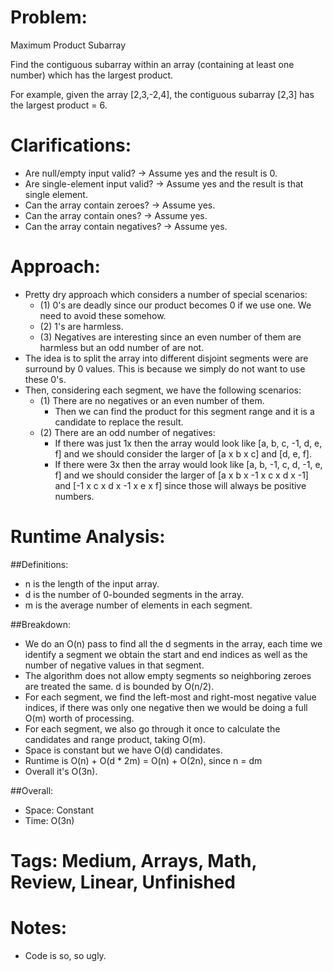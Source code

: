 # Problem:
  Maximum Product Subarray
  
  Find the contiguous subarray within an array (containing at least one number) which has the largest product.

  For example, given the array [2,3,-2,4], the contiguous subarray [2,3] has the largest product = 6.
  
# Clarifications:
  - Are null/empty input valid? -> Assume yes and the result is 0.
  - Are single-element input valid? -> Assume yes and the result is that single element.
  - Can the array contain zeroes? -> Assume yes.
  - Can the array contain ones? -> Assume yes.
  - Can the array contain negatives? -> Assume yes.

# Approach:
  - Pretty dry approach which considers a number of special scenarios:
    - (1) 0's are deadly since our product becomes 0 if we use one.  We need to avoid these somehow.
    - (2) 1's are harmless.
    - (3) Negatives are interesting since an even number of them are harmless but an odd number of are not.
  - The idea is to split the array into different disjoint segments were are surround by 0 values.  This is because we simply do not want to use these 0's.
  - Then, considering each segment, we have the following scenarios:
    - (1) There are no negatives or an even number of them.
      - Then we can find the product for this segment range and it is a candidate to replace the result.
    - (2) There are an odd number of negatives:
      - If there was just 1x then the array would look like [a, b, c, -1, d, e, f] and we should consider the larger of [a x b x c] and [d, e, f].
      - If there were 3x then the array would look like [a, b, -1, c, d, -1, e, f] and we should consider the larger of [a x b x -1 x c x d x -1] and [-1 x c x d x -1 x e x f] since those will always be positive numbers.

# Runtime Analysis:
##Definitions:
  - n is the length of the input array.
  - d is the number of 0-bounded segments in the array.
  - m is the average number of elements in each segment.

##Breakdown:
  - We do an O(n) pass to find all the d segments in the array, each time we identify a segment we obtain the start and end indices as well as the number of negative values in that segment.
  - The algorithm does not allow empty segments so neighboring zeroes are treated the same.  d is bounded by O(n/2).
  - For each segment, we find the left-most and right-most negative value indices, if there was only one negative then we would be doing a full O(m) worth of processing.
  - For each segment, we also go through it once to calculate the candidates and range product, taking O(m).
  - Space is constant but we have O(d) candidates.
  - Runtime is O(n) + O(d * 2m) = O(n) + O(2n), since n = dm
  - Overall it's O(3n).

##Overall:
  - Space: Constant
  - Time: O(3n)

# Tags: Medium, Arrays, Math, Review, Linear, Unfinished

# Notes:
  - Code is so, so ugly.